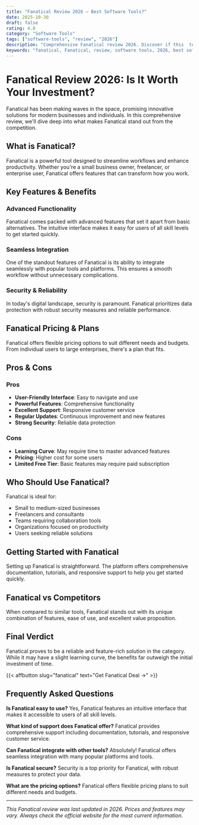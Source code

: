 ```yaml
---
title: "Fanatical Review 2026 – Best Software Tools?"
date: 2025-10-30
draft: false
rating: 4.8
category: "Software Tools"
tags: ["software-tools", "review", "2026"]
description: "Comprehensive Fanatical review 2026. Discover if this  tool is the best choice for your needs."
keywords: "fanatical, Fanatical, review, software tools, 2026, best software tools"
---
```


# Fanatical Review 2026: Is It Worth Your Investment?

Fanatical has been making waves in the  space, promising innovative solutions for modern businesses and individuals. In this comprehensive review, we'll dive deep into what makes Fanatical stand out from the competition.

## What is Fanatical?

Fanatical is a powerful  tool designed to streamline workflows and enhance productivity. Whether you're a small business owner, freelancer, or enterprise user, Fanatical offers features that can transform how you work.

## Key Features & Benefits

### Advanced Functionality
Fanatical comes packed with advanced features that set it apart from basic alternatives. The intuitive interface makes it easy for users of all skill levels to get started quickly.

### Seamless Integration
One of the standout features of Fanatical is its ability to integrate seamlessly with popular tools and platforms. This ensures a smooth workflow without unnecessary complications.

### Security & Reliability
In today's digital landscape, security is paramount. Fanatical prioritizes data protection with robust security measures and reliable performance.

## Fanatical Pricing & Plans

Fanatical offers flexible pricing options to suit different needs and budgets. From individual users to large enterprises, there's a plan that fits.

## Pros & Cons

### Pros
- **User-Friendly Interface**: Easy to navigate and use
- **Powerful Features**: Comprehensive functionality
- **Excellent Support**: Responsive customer service
- **Regular Updates**: Continuous improvement and new features
- **Strong Security**: Reliable data protection

### Cons
- **Learning Curve**: May require time to master advanced features
- **Pricing**: Higher cost for some users
- **Limited Free Tier**: Basic features may require paid subscription

## Who Should Use Fanatical?

Fanatical is ideal for:
- Small to medium-sized businesses
- Freelancers and consultants
- Teams requiring collaboration tools
- Organizations focused on productivity
- Users seeking reliable  solutions

## Getting Started with Fanatical

Setting up Fanatical is straightforward. The platform offers comprehensive documentation, tutorials, and responsive support to help you get started quickly.

## Fanatical vs Competitors

When compared to similar tools, Fanatical stands out with its unique combination of features, ease of use, and excellent value proposition.

## Final Verdict

Fanatical proves to be a reliable and feature-rich solution in the  category. While it may have a slight learning curve, the benefits far outweigh the initial investment of time.

{{< affbutton slug="fanatical" text="Get Fanatical Deal →" >}}

## Frequently Asked Questions

**Is Fanatical easy to use?**
Yes, Fanatical features an intuitive interface that makes it accessible to users of all skill levels.

**What kind of support does Fanatical offer?**
Fanatical provides comprehensive support including documentation, tutorials, and responsive customer service.

**Can Fanatical integrate with other tools?**
Absolutely! Fanatical offers seamless integration with many popular platforms and tools.

**Is Fanatical secure?**
Security is a top priority for Fanatical, with robust measures to protect your data.

**What are the pricing options?**
Fanatical offers flexible pricing plans to suit different needs and budgets.

---

*This Fanatical review was last updated in 2026. Prices and features may vary. Always check the official website for the most current information.*
